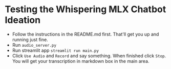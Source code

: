 # Testing the Whispering MLX Chatbot Ideation

- Follow the instructions in the README.md first. That'll get you up and running just fine.
- Run `audio_server.py`
- Run streamlit app `streamlit run main.py`
- Click `Use Audio` and `Record` and say something. When finished click `Stop`. You will get your transcription in markdown box in the main area.


